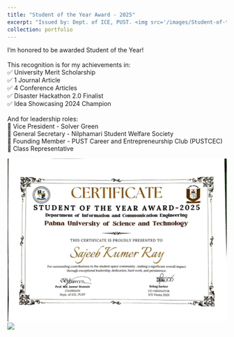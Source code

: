 ```yaml
---
title: "Student of the Year Award - 2025"
excerpt: "Issued by: Dept. of ICE, PUST. <img src='/images/Student-of-the-Year-Award.jpg'>"
collection: portfolio
---
```


I’m honored to be awarded Student of the Year!  <br>
 <br>
This recognition is for my achievements in: <br>
✅ University Merit Scholarship <br>
✅ 1 Journal Article <br>
✅ 4 Conference Articles <br>
✅ Disaster Hackathon 2.0 Finalist <br>
✅ Idea Showcasing 2024 Champion <br>
 <br>
And for leadership roles: <br>
💼 Vice President - Solver Green <br>
💼 General Secretary - Nilphamari Student Welfare Society <br>
💼 Founding Member - PUST Career and Entrepreneurship Club (PUSTCEC) <br>
💼 Class Representative <br>

<img src='/images/Std_Year_Award.jpg'>
<img src='/images/Student-of-the-Year-Award.jpg'>